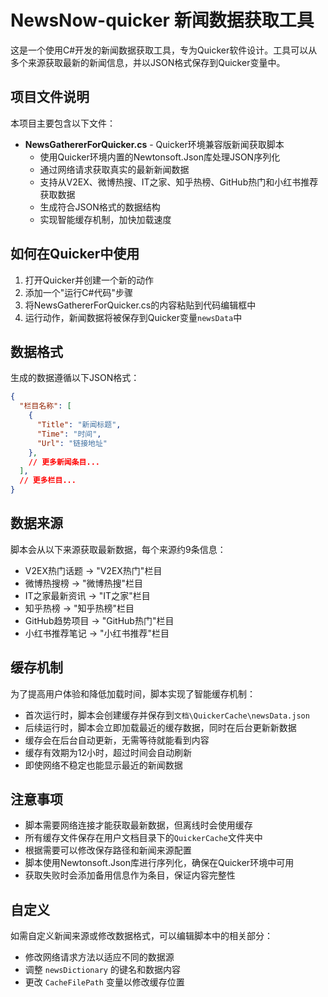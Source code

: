 # NewsNow-quicker 新闻数据获取工具

这是一个使用C#开发的新闻数据获取工具，专为Quicker软件设计。工具可以从多个来源获取最新的新闻信息，并以JSON格式保存到Quicker变量中。

## 项目文件说明

本项目主要包含以下文件：

- **NewsGathererForQuicker.cs** - Quicker环境兼容版新闻获取脚本
  - 使用Quicker环境内置的Newtonsoft.Json库处理JSON序列化
  - 通过网络请求获取真实的最新新闻数据
  - 支持从V2EX、微博热搜、IT之家、知乎热榜、GitHub热门和小红书推荐获取数据
  - 生成符合JSON格式的数据结构
  - 实现智能缓存机制，加快加载速度

## 如何在Quicker中使用

1. 打开Quicker并创建一个新的动作
2. 添加一个"运行C#代码"步骤
3. 将NewsGathererForQuicker.cs的内容粘贴到代码编辑框中
4. 运行动作，新闻数据将被保存到Quicker变量`newsData`中

## 数据格式

生成的数据遵循以下JSON格式：

```json
{
  "栏目名称": [
    {
      "Title": "新闻标题",
      "Time": "时间",
      "Url": "链接地址"
    },
    // 更多新闻条目...
  ],
  // 更多栏目...
}
```

## 数据来源

脚本会从以下来源获取最新数据，每个来源约9条信息：

- V2EX热门话题 -> "V2EX热门"栏目
- 微博热搜榜 -> "微博热搜"栏目
- IT之家最新资讯 -> "IT之家"栏目
- 知乎热榜 -> "知乎热榜"栏目
- GitHub趋势项目 -> "GitHub热门"栏目
- 小红书推荐笔记 -> "小红书推荐"栏目

## 缓存机制

为了提高用户体验和降低加载时间，脚本实现了智能缓存机制：

- 首次运行时，脚本会创建缓存并保存到`文档\QuickerCache\newsData.json`
- 后续运行时，脚本会立即加载最近的缓存数据，同时在后台更新新数据
- 缓存会在后台自动更新，无需等待就能看到内容
- 缓存有效期为12小时，超过时间会自动刷新
- 即使网络不稳定也能显示最近的新闻数据

## 注意事项

- 脚本需要网络连接才能获取最新数据，但离线时会使用缓存
- 所有缓存文件保存在用户文档目录下的`QuickerCache`文件夹中
- 根据需要可以修改保存路径和新闻来源配置
- 脚本使用Newtonsoft.Json库进行序列化，确保在Quicker环境中可用
- 获取失败时会添加备用信息作为条目，保证内容完整性

## 自定义

如需自定义新闻来源或修改数据格式，可以编辑脚本中的相关部分：

- 修改网络请求方法以适应不同的数据源
- 调整 `newsDictionary` 的键名和数据内容
- 更改 `CacheFilePath` 变量以修改缓存位置 